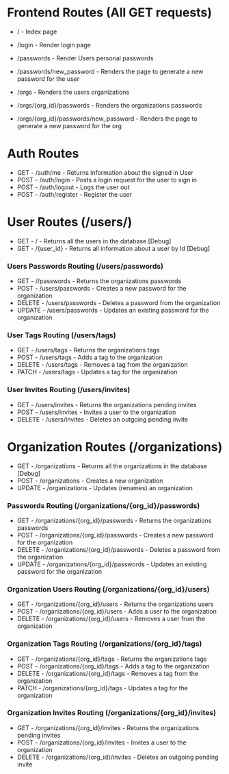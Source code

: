 # Frontend Routes (All GET requests)

- / - Index page
- /login - Render login page
- /passwords - Render Users personal passwords
- /passwords/new_password - Renders the page to generate a new password for the user

- /orgs - Renders the users organizations
- /orgs/{org_id}/passwords - Renders the organizations passwords
- /orgs/{org_id}/passwords/new_password - Renders the page to generate a new password for the org

# Auth Routes

- GET - /auth/me - Returns information about the signed in User
- POST - /auth/login - Posts a login request for the user to sign in
- POST - /auth/logout - Logs the user out
- POST - /auth/register - Register the user

# User Routes (/users/)

- GET - / - Returns all the users in the database [Debug]
- GET - /{user_id} - Returns all information about a user by Id [Debug]

### Users Passwords Routing (/users/passwords)

- GET - //passwords - Returns the organizations passwords
- POST - /users/passwords - Creates a new password for the organization
- DELETE - /users/passwords - Deletes a password from the organization
- UPDATE - /users/passwords - Updates an existing password for the organization

### User Tags Routing (/users/tags)

- GET - /users/tags - Returns the organizations tags
- POST - /users/tags - Adds a tag to the organization
- DELETE - /users/tags - Removes a tag from the organization
- PATCH - /users/tags - Updates a tag for the organization

### User Invites Routing (/users/invites)

- GET - /users/invites - Returns the organizations pending invites
- POST - /users/invites - Invites a user to the organization
- DELETE - /users/invites - Deletes an outgoing pending invite

# Organization Routes (/organizations)

- GET - /organizations - Returns all the organizations in the database [Debug]
- POST - /organizations - Creates a new organization
- UPDATE - /organizations - Updates (renames) an organization

### Passwords Routing (/organizations/{org_id}/passwords)

- GET - /organizations/{org_id}/passwords - Returns the organizations passwords
- POST - /organizations/{org_id}/passwords - Creates a new password for the organization
- DELETE - /organizations/{org_id}/passwords - Deletes a password from the organization
- UPDATE - /organizations/{org_id}/passwords - Updates an existing password for the organization

### Organization Users Routing (/organizations/{org_id}/users)

- GET - /organizations/{org_id}/users - Returns the organizations users
- POST - /organizations/{org_id}/users - Adds a user to the organization
- DELETE - /organizations/{org_id}/users - Removes a user from the organization

### Organization Tags Routing (/organizations/{org_id}/tags)

- GET - /organizations/{org_id}/tags - Returns the organizations tags
- POST - /organizations/{org_id}/tags - Adds a tag to the organization
- DELETE - /organizations/{org_id}/tags - Removes a tag from the organization
- PATCH - /organizations/{org_id}/tags - Updates a tag for the organization

### Organization Invites Routing (/organizations/{org_id}/invites)

- GET - /organizations/{org_id}/invites - Returns the organizations pending invites
- POST - /organizations/{org_id}/invites - Invites a user to the organization
- DELETE - /organizations/{org_id}/invites - Deletes an outgoing pending invite
